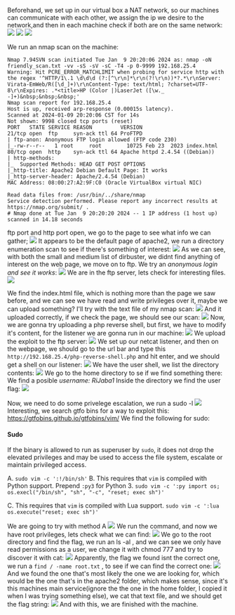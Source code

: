 Beforehand, we set up in our virtual box a NAT network, so our machines can communicate with each other, we assign the ip we desire to the network,and then in each machine check if both are on the same network:
![](../../../../Universidad/3-PAC-2023/ELECTRICIDAD%20Y%20MAGNETISMO%202/Imagenes/Pasted%20image%2020240109202337.png)
![](../../../../Universidad/3-PAC-2023/ELECTRICIDAD%20Y%20MAGNETISMO%202/Imagenes/Pasted%20image%2020240109213033.png)
![](../../../../Universidad/3-PAC-2023/ELECTRICIDAD%20Y%20MAGNETISMO%202/Imagenes/Pasted%20image%2020240109213047.png)



We run an nmap scan on the machine:
```
Nmap 7.94SVN scan initiated Tue Jan  9 20:20:06 2024 as: nmap -oN friendly_scan.txt -vv -sS -sV -sC -T4 -p 0-9999 192.168.25.4
Warning: Hit PCRE_ERROR_MATCHLIMIT when probing for service http with the regex '^HTTP/1\.1 \d\d\d (?:[^\r\n]*\r\n(?!\r\n))*?.*\r\nServer: Virata-EmWeb/R([\d_]+)\r\nContent-Type: text/html; ?charset=UTF-8\r\nExpires: .*<title>HP (Color |)LaserJet ([\w._ -]+)&nbsp;&nbsp;&nbsp;'
Nmap scan report for 192.168.25.4
Host is up, received arp-response (0.00015s latency).
Scanned at 2024-01-09 20:20:06 CST for 14s
Not shown: 9998 closed tcp ports (reset)
PORT   STATE SERVICE REASON         VERSION
21/tcp open  ftp     syn-ack ttl 64 ProFTPD
| ftp-anon: Anonymous FTP login allowed (FTP code 230)
|_-rw-r--r--   1 root     root        10725 Feb 23  2023 index.html
80/tcp open  http    syn-ack ttl 64 Apache httpd 2.4.54 ((Debian))
| http-methods: 
|_  Supported Methods: HEAD GET POST OPTIONS
|_http-title: Apache2 Debian Default Page: It works
|_http-server-header: Apache/2.4.54 (Debian)
MAC Address: 08:00:27:A2:9F:C0 (Oracle VirtualBox virtual NIC)

Read data files from: /usr/bin/../share/nmap
Service detection performed. Please report any incorrect results at https://nmap.org/submit/ .
# Nmap done at Tue Jan  9 20:20:20 2024 -- 1 IP address (1 host up) scanned in 14.18 seconds
```

ftp port and http port open, we go to the page to see what info we can gather;
![](../../../../Universidad/3-PAC-2023/ELECTRICIDAD%20Y%20MAGNETISMO%202/Imagenes/Pasted%20image%2020240109202627.png)
It appears to be the default page of apache2, we run a directory enumeration scan to see if there's something of interest:
![](../../../../Universidad/3-PAC-2023/ELECTRICIDAD%20Y%20MAGNETISMO%202/Imagenes/Pasted%20image%2020240109202929.png)
As we can see, with both the small and medium list of dirbuster, we didnt find anything of interest on the web page, we move on to ftp. We try an *anonymous login and see it works*:
![](../../../../Universidad/3-PAC-2023/ELECTRICIDAD%20Y%20MAGNETISMO%202/Imagenes/Pasted%20image%2020240109203206.png)
We are in the ftp server, lets check for interesting files.
![](../../../../Universidad/3-PAC-2023/ELECTRICIDAD%20Y%20MAGNETISMO%202/Imagenes/Pasted%20image%2020240109204803.png)

We find the index.html file, which is nothing more than the page we saw before, and we can see we have read and write privileges over it, maybe we can upload something? I'll try with the text file of my nmap scan:
![](../../../../Universidad/3-PAC-2023/ELECTRICIDAD%20Y%20MAGNETISMO%202/Imagenes/Pasted%20image%2020240109205653.png)
And it uploaded correctly, if we check the page, we should see our scan:
![](../../../../Universidad/3-PAC-2023/ELECTRICIDAD%20Y%20MAGNETISMO%202/Imagenes/Pasted%20image%2020240109205725.png)
Now, we are gonna try uploading a php reverse shell, but first, we have to modify it's content, for the listener we are gonna run in our machine:
![](../../../../Universidad/3-PAC-2023/ELECTRICIDAD%20Y%20MAGNETISMO%202/Imagenes/Pasted%20image%2020240109210055.png)
We upload the exploit to the ftp server:
![](../../../../Universidad/3-PAC-2023/ELECTRICIDAD%20Y%20MAGNETISMO%202/Imagenes/Pasted%20image%2020240109210147.png)
We set up our netcat listener, and then on the webpage, we should go to the url bar and type this `http://192.168.25.4/php-reverse-shell.php` and hit enter, and we should get a shell on our listener:
![](../../../../Universidad/3-PAC-2023/ELECTRICIDAD%20Y%20MAGNETISMO%202/Imagenes/Pasted%20image%2020240109210347.png)
We have the user shell, we list the directory contents:
![](../../../../Universidad/3-PAC-2023/ELECTRICIDAD%20Y%20MAGNETISMO%202/Imagenes/Pasted%20image%2020240109210430.png)
We go to the home directory to se if we find something there:
We find a posible *username: RiJaba1*
Inside the directory we find the user flag:
![](../../../../Universidad/3-PAC-2023/ELECTRICIDAD%20Y%20MAGNETISMO%202/Imagenes/Pasted%20image%2020240109210733.png)

Now, we need to do some privelege escalation, we run a sudo -l
![](../../../../Universidad/3-PAC-2023/ELECTRICIDAD%20Y%20MAGNETISMO%202/Imagenes/Pasted%20image%2020240109210836.png)
Interesting, we search gtfo bins for a way to exploit this:
https://gtfobins.github.io/gtfobins/vim/
We find the following for sudo:
#### Sudo
If the binary is allowed to run as superuser by `sudo`, it does not drop the elevated privileges and may be used to access the file system, escalate or maintain privileged access.

A. `sudo vim -c ':!/bin/sh'`
B. This requires that `vim` is compiled with Python support. Prepend `:py3` for Python 3.
	`sudo vim -c ':py import os; os.execl("/bin/sh", "sh", "-c", "reset; exec sh")'`

C. This requires that `vim` is compiled with Lua support.
`sudo vim -c ':lua os.execute("reset; exec sh")'`

We are going to try with method A
![](../../../../Universidad/3-PAC-2023/ELECTRICIDAD%20Y%20MAGNETISMO%202/Imagenes/Pasted%20image%2020240109211405.png)
We run the command, and now we have root privileges, lets check what we can find:
![](../../../../Universidad/3-PAC-2023/ELECTRICIDAD%20Y%20MAGNETISMO%202/Imagenes/Pasted%20image%2020240109211436.png)
We go to the root directory and find the flag, we run an ls -al , and we can see we only have read permissions as a user, we change it with chmod 777 and try to discover it with cat:
![](../../../../Universidad/3-PAC-2023/ELECTRICIDAD%20Y%20MAGNETISMO%202/Imagenes/Pasted%20image%2020240109211740.png)
Apparently, the flag we found isnt the correct one, we run a `find / -name root.txt` , to see if we can find the correct one:
![](../../../../Universidad/3-PAC-2023/ELECTRICIDAD%20Y%20MAGNETISMO%202/Imagenes/Pasted%20image%2020240109212033.png)
And we found the one that's most likely the one we are looking for, which would be the one that's in the apache2 folder, which makes sense, since it's this machines main service(ignore the the one in the home folder, I copied it when I was trying something else), we cat that text file, and we should get the flag string:
![](../../../../Universidad/3-PAC-2023/ELECTRICIDAD%20Y%20MAGNETISMO%202/Imagenes/Pasted%20image%2020240109212322.png)
And with this, we are finished with the machine.